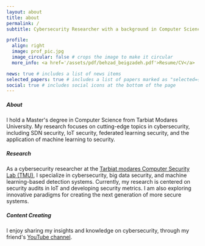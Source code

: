 ```yaml
---
layout: about
title: about
permalink: /
subtitle: Cybersecurity Researcher with a background in Computer Science, graduated from <a href='https://www.modares.ac.ir/'>TMU</a>.

profile:
  align: right
  image: prof_pic.jpg
  image_circular: false # crops the image to make it circular
  more_info: <a href='/assets/pdf/behzad_beigzadeh.pdf'>Resume/CV</a>

news: true # includes a list of news items
selected_papers: true # includes a list of papers marked as "selected={true}"
social: true # includes social icons at the bottom of the page
---
```


##### About

I hold a Master's degree in Computer Science from Tarbiat Modares University. My research focuses on cutting-edge topics in cybersecurity, including SDN security, IoT security, federated learning security, and the application of machine learning to security.

##### Research

As a cybersecurity researcher at the [Tarbiat modares Computer Security Lab (TMU)](https://www.modares.ac.ir./), I specialize in cybersecurity, big data security, and machine learning-based detection systems. Currently, my research is centered on security audits in IoT and developing security metrics. I am also exploring innovative paradigms for creating the next generation of more secure systems.

##### Content Creating

I enjoy sharing my insights and knowledge on cybersecurity, through my friend's [YouTube channel](https://www.youtube.com/@InfoSecTube).
